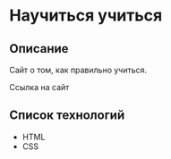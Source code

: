 # Научиться учиться

## Описание
Сайт о том, как правильно учиться.

Ссылка на сайт

## Список технологий
* HTML
* CSS
